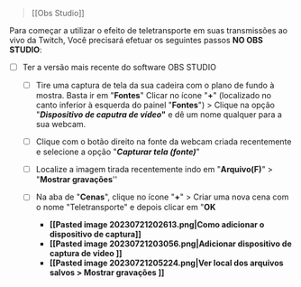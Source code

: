 > [[Obs Studio]]


Para começar a utilizar o efeito de teletransporte em suas transmissões ao vivo da Twitch, Você precisará efetuar os seguintes passos **NO OBS STUDIO**:

- [ ]  Ter a versão mais recente do software OBS STUDIO
	- [ ] Tire uma captura de tela da sua cadeira com o plano de fundo à mostra. Basta ir em "**Fontes**" Clicar no ícone "**+**" (localizado no canto inferior à esquerda do painel "**Fontes**") > Clique na opção "**_Dispositivo de caputra de vídeo_"** e dê um nome qualquer para a sua webcam.
	- [ ] Clique com o botão direito na fonte da webcam criada recentemente e selecione a opção "**_Capturar tela (fonte)_**"
	- [ ] Localize a imagem tirada recentemente indo em "**Arquivo(F)**" > "**Mostrar gravações**''
	- [ ] Na aba de "**Cenas**", clique no ícone "**+**" > Criar uma nova cena com o nome "Teletransporte" e depois clicar em "**OK**
	 
		- **[[Pasted image 20230721202613.png|Como adicionar o dispositivo de captura]]**
		- **[[Pasted image 20230721203056.png|Adicionar dispositivo de captura de video ]]**
		- **[[Pasted image 20230721205224.png|Ver local dos arquivos salvos > Mostrar gravações ]]**

